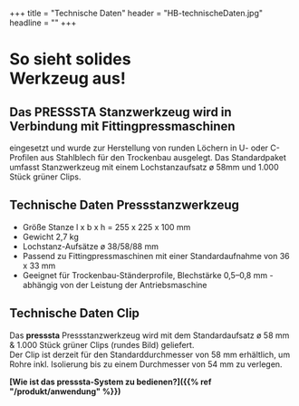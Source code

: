 +++
title = "Technische Daten"
header = "HB-technischeDaten.jpg"
headline = ""
+++

# So sieht solides<br>Werkzeug aus!

## Das __PRESSSTA__ Stanzwerkzeug wird in Verbindung mit Fittingpressmaschinen 
eingesetzt und wurde zur Herstellung von runden Löchern in U- oder C-Profilen 
aus Stahlblech für den Trockenbau ausgelegt. Das Standardpaket umfasst 
Stanzwerkzeug mit einem Lochstanzaufsatz ø 58mm und 1.000 Stück grüner Clips.

## Technische Daten Pressstanzwerkzeug

* Größe Stanze l x b x h = 255 x 225 x 100 mm
* Gewicht 2,7 kg
* Lochstanz-Aufsätze ø 38/58/88 mm
* Passend zu Fittingpressmaschinen mit einer Standardaufnahme von 36 x 33 mm
* Geeignet für Trockenbau-Ständerprofile, Blechstärke 0,5–0,8 mm - abhängig von der Leistung der Antriebsmaschine

## Technische Daten Clip

Das __presssta__ Pressstanzwerkzeug wird mit dem Standardaufsatz ø 58 mm & 1.000 Stück grüner Clips (rundes Bild) geliefert.  
Der Clip ist derzeit für den Standarddurchmesser von 58 mm erhältlich, um Rohre inkl. Isolierung bis zu einem Durchmesser von 54 mm zu verlegen.


**[Wie ist das presssta-System zu bedienen?]({{% ref "/produkt/anwendung" %}})**